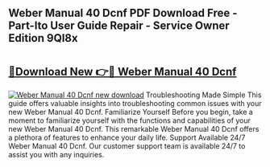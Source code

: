 ## Weber Manual 40 Dcnf PDF Download Free - Part-lto User Guide Repair - Service Owner Edition 9QI8x

# <h2><a href="http://bc79526.oget.top/?id=Weber+Manual+40+Dcnf">🔗Download New 👉🔴 Weber Manual 40 Dcnf</a></h2>

[![Weber Manual 40 Dcnf new download](https://i.imgur.com/5g1atiW.png)](http://bc79526.oget.top/?id=Weber+Manual+40+Dcnf)
Troubleshooting Made Simple This guide offers valuable insights into troubleshooting common issues with your new Weber Manual 40 Dcnf. Familiarize Yourself Before you begin, take a moment to familiarize yourself with the functions and capabilities of your new Weber Manual 40 Dcnf. This remarkable Weber Manual 40 Dcnf offers a plethora of features to enhance your daily life. Support Available 24/7 Weber Manual 40 Dcnf. Our customer support team is available 24/7 to assist you with any inquiries.

